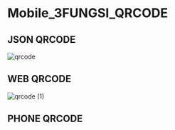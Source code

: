 # Mobile_3FUNGSI_QRCODE

## JSON QRCODE

![qrcode](https://user-images.githubusercontent.com/116256448/211179556-456cc52d-487e-48a6-9037-58651e85f27e.png)

## WEB QRCODE

![qrcode (1)](https://user-images.githubusercontent.com/116256448/211179577-3a2784d9-c1dc-4c2d-bb65-a443ec35cca5.png)

## PHONE QRCODE
